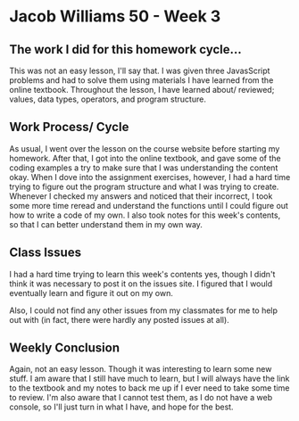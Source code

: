 # Jacob Williams 50 - Week 3

## The work I did for this homework cycle...
This was not an easy lesson, I'll say that.  I was given three JavasScript problems and had to solve them using materials I have learned from the online textbook.  Throughout the lesson, I have learned about/ reviewed; values, data types, operators, and program structure.

## Work Process/ Cycle
As usual, I went over the lesson on the course website before starting my homework.  After that, I got into the online textbook, and gave some of the coding examples a try to make sure that I was understanding the content okay.  When I dove into the assignment exercises, however, I had a hard time trying to figure out the program structure and what I was trying to create.  Whenever I checked my answers and noticed that their incorrect, I took some more time reread and understand the functions until I could figure out how to write a code of my own.  I also took notes for this week's contents, so that I can better understand them in my own way.

## Class Issues
I had a hard time trying to learn this week's contents yes, though I didn't think it was necessary to post it on the issues site.  I figured that I would eventually learn and figure it out on my own.

Also, I could not find any other issues from my classmates for me to help out with (in fact, there were hardly any posted issues at all).

## Weekly Conclusion
Again, not an easy lesson.  Though it was interesting to learn some new stuff.  I am aware that I still have much to learn, but I will always have the link to the textbook and my notes to back me up if I ever need to take some time to review.  I'm also aware that I cannot test them, as I do not have a web console, so I'll just turn in what I have, and hope for the best.

